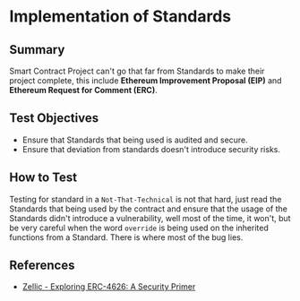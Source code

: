 # Implementation of Standards

## Summary

Smart Contract Project can't go that far from Standards to make their project complete, this include **Ethereum Improvement Proposal (EIP)** and **Ethereum Request for Comment (ERC)**.

## Test Objectives
- Ensure that Standards that being used is audited and secure.
- Ensure that deviation from standards doesn't introduce security risks.

## How to Test

Testing for standard in a `Not-That-Technical` is not that hard, just read the Standards that being used by the contract and ensure that the usage of the Standards didn't introduce a vulnerability, well most of the time, it won't, but be very careful when the word `override` is being used on the inherited functions from a Standard. There is where most of the bug lies.

## References
- [Zellic - Exploring ERC-4626: A Security Primer](https://www.zellic.io/blog/exploring-erc-4626)